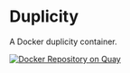 # Duplicity

A Docker duplicity container.

[![Docker Repository on Quay](https://quay.io/repository/rootlogin/duplicity/status "Docker Repository on Quay")](https://quay.io/repository/rootlogin/duplicity)
